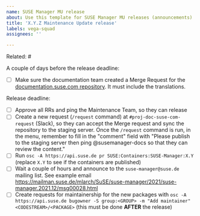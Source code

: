 ```yaml
---
name: SUSE Manager MU release
about: Use this template for SUSE Manager MU releases (announcements)
title: 'X.Y.Z Maintenance Update release'
labels: vega-squad
assignees: ''

---
```


Related: #

A couple of days before the release deadline:
- [ ] Make sure the documentation team created a Merge Request for the [documentation.suse.com repository](https://gitlab.suse.de/susedoc/docserv-external-tree-suma). It must include the translations.

Release deadline:

- [ ] Approve all RRs and ping the Maintenance Team, so they can release
- [ ] Create a new request (`/request` command) at `#proj-doc-suse-com-request` (Slack), so they can accept the Merge request and sync the repository to the staging server. Once the `/request` command is run, in the menu, remember to fill in the "comment" field with "Please publish to the staging server then ping @susemanager-docs so that they can review the content."
- [ ] Run `osc -A https://api.suse.de pr SUSE:Containers:SUSE-Manager:X.Y` (replace `X.Y` to see if the containers are published)
- [ ] Wait a couple of hours and announce to the `suse-manager@suse.de` mailing list. See example email https://mailman.suse.de/mlarch/SuSE/suse-manager/2021/suse-manager.2021.12/msg00028.html
- [ ] Create requests for maintainership for the new packages with `osc -A https://api.suse.de bugowner -S group:<GROUP> -m "Add maintainer" <CODESTREAM>/<PACKAGE>` (this must be done **AFTER** the release)

